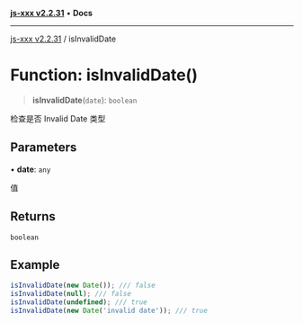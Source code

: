 [**js-xxx v2.2.31**](../README.md) • **Docs**

***

[js-xxx v2.2.31](../README.md) / isInvalidDate

# Function: isInvalidDate()

> **isInvalidDate**(`date`): `boolean`

检查是否 Invalid Date 类型

## Parameters

• **date**: `any`

值

## Returns

`boolean`

## Example

```ts
isInvalidDate(new Date()); /// false
isInvalidDate(null); /// false
isInvalidDate(undefined); /// true
isInvalidDate(new Date('invalid date')); /// true
```
